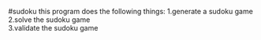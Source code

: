 #sudoku 
this program does the following things:
1.generate a sudoku game<br/>
2.solve the sudoku game<br/>
3.validate the sudoku game<br/>